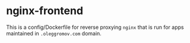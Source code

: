 # nginx-frontend

This is a config/Dockerfile for reverse proxying `nginx` that is run for apps maintained in `.oleggromov.com` domain.
